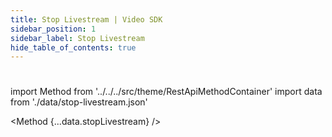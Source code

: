 ```yaml
---
title: Stop Livestream | Video SDK
sidebar_position: 1
sidebar_label: Stop Livestream
hide_table_of_contents: true
---
```


# 

import Method from '../../../src/theme/RestApiMethodContainer'
import data from './data/stop-livestream.json'

<Method
{...data.stopLivestream}
/>
